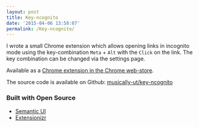 ```yaml
---
layout: post
title: Key-ncognito
date: '2015-04-06 13:58:07'
permalink: /Key-ncognito/
---
```


I wrote a small Chrome extension which allows opening links in incognito mode using the key-combination `Meta` + `Alt` with the `Click` on the link. The key combination can be changed via the settings page.

Available as a [Chrome extension in the Chrome web-store](https://chrome.google.com/webstore/detail/key-ncognito/lilomadmkegmkmkjmdbbgalimcmfogfk).

The source code is available on Github: [musically-ut/key-ncognito](https://github.com/musically-ut/key-ncognito)

### Built with Open Source

 - [Semantic UI](http://semantic-ui.com/)
 - [Extensionizr](http://extensionizr.com/)
